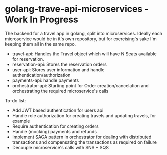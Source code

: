 # golang-trave-api-microservices - Work In Progress

The backend for a travel app in golang, split into microservices. Ideally each microservice would be in it's own repository, but for exercising's sake I'm keeping them all in the same repo.

- travel-api: Handles the Travel object which will have N Seats available for reservation.
- reservation-api: Stores the reservation orders
- user-api: Stores user information and handle authentication/authorization
- payments-api: handle payments
- orchestrator-api: Starting point for Order creation/cancelation and orchestrating the required microservice's calls

To-do list:
- Add JWT based authentication for users api
- Handle role authorization for creating travels and updating travels, for example
- Require authentication for creating orders
- Handle (mocking) payments and refunds
- Implement SAGA pattern in orchestrator for dealing with distributed transactions and compensating the transactions as required on failure
- Decouple microservice's calls with SNS + SQS
